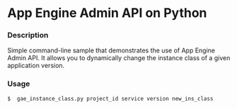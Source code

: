 # App Engine Admin API on Python

### Description

Simple command-line sample that demonstrates the use of App Engine Admin API. It allows you to dynamically change the instance class of a given application version.


### Usage

```
$  gae_instance_class.py project_id service version new_ins_class
```